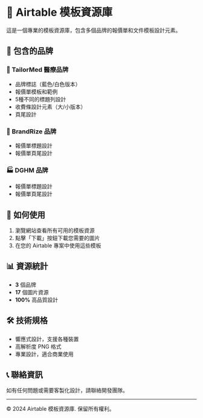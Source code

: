 # 🎨 Airtable 模板資源庫

這是一個專業的模板資源庫，包含多個品牌的報價單和文件模板設計元素。

## 📁 包含的品牌

### 🏥 TailorMed 醫療品牌
- 品牌標誌（藍色/白色版本）
- 報價單模板和範例
- 5種不同的標題列設計
- 收費條設計元素（大/小版本）
- 頁尾設計

### 🏢 BrandRize 品牌
- 報價單標題設計
- 報價單頁尾設計

### 🏭 DGHM 品牌
- 報價單標題設計
- 報價單頁尾設計

## 🚀 如何使用

1. 瀏覽網站查看所有可用的模板資源
2. 點擊「下載」按鈕下載您需要的圖片
3. 在您的 Airtable 專案中使用這些模板

## 📊 資源統計

- **3** 個品牌
- **17** 個圖片資源
- **100%** 高品質設計

## 🛠️ 技術規格

- 響應式設計，支援各種裝置
- 高解析度 PNG 格式
- 專業設計，適合商業使用

## 📞 聯絡資訊

如有任何問題或需要客製化設計，請聯絡開發團隊。

---

© 2024 Airtable 模板資源庫. 保留所有權利。
